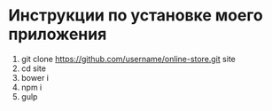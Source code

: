 # Инструкции по установке моего приложения

1. git clone https://github.com/username/online-store.git site
2. cd site
3. bower i
4. npm i
5. gulp